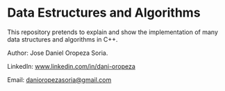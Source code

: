 # Data Estructures and Algorithms
This repository pretends to explain and show the implementation of many data structures and algorithms in C++.

Author: Jose Daniel Oropeza Soria.

LinkedIn: www.linkedin.com/in/dani-oropeza

Email: danioropezasoria@gmail.com